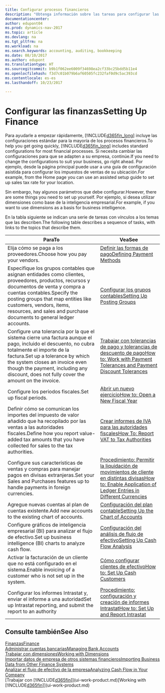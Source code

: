 ```yaml
---
title: Configurar procesos financieros
description: "Obtenga información sobre las tareas para configurar las finanzas en su empresa para adaptarse a todas sus necesidades de contabilidad o auditoría."
documentationcenter: 
author: edupont04
ms.prod: dynamics-nav-2017
ms.topic: article
ms.devlang: na
ms.tgt_pltfrm: na
ms.workload: na
ms.search.keywords: accounting, auditing, bookkeeping
ms.date: 08/10/2017
ms.author: edupont
ms.translationtype: HT
ms.sourcegitcommit: b9b1f062ee6009f34698ea2cf33bc25bdd5b11e4
ms.openlocfilehash: f3d7c01b079b6af60505fc232faf0d9c5ac393cd
ms.contentlocale: es-es
ms.lasthandoff: 10/23/2017

---
```

# <a name="setting-up-finance"></a><span data-ttu-id="bd15b-103">Configurar las finanzas</span><span class="sxs-lookup"><span data-stu-id="bd15b-103">Setting Up Finance</span></span>
<span data-ttu-id="bd15b-104">Para ayudarle a empezar rápidamente, [!INCLUDE[d365fin_long](includes/d365fin_long_md.md)] incluye las configuraciones estándar para la mayoría de los procesos financieros.</span><span class="sxs-lookup"><span data-stu-id="bd15b-104">To help you get going quickly, [!INCLUDE[d365fin_long](includes/d365fin_long_md.md)] includes standard configurations for most financial processes.</span></span> <span data-ttu-id="bd15b-105">Si necesita cambiar las configuraciones para que se adapten a su empresa, continúe.</span><span class="sxs-lookup"><span data-stu-id="bd15b-105">If you need to change the configurations to suit your business, go right ahead.</span></span> <span data-ttu-id="bd15b-106">Por ejemplo, desde la página principal puede usar a una guía de configuración asistida para configurar los impuestos de ventas de su ubicación.</span><span class="sxs-lookup"><span data-stu-id="bd15b-106">For example, from the Home page you can use an assisted setup guide to set up sales tax rate for your location.</span></span>  

<span data-ttu-id="bd15b-107">Sin embargo, hay algunos parámetros que debe configurar.</span><span class="sxs-lookup"><span data-stu-id="bd15b-107">However, there are some things you need to set up yourself.</span></span> <span data-ttu-id="bd15b-108">Por ejemplo, si desea utilizar dimensiones como base de la inteligencia empresarial.</span><span class="sxs-lookup"><span data-stu-id="bd15b-108">For example, if you want to use dimensions as a basis for business intelligence.</span></span>  

<span data-ttu-id="bd15b-109">En la tabla siguiente se indican una serie de tareas con vínculos a los temas que las describen.</span><span class="sxs-lookup"><span data-stu-id="bd15b-109">The following table describes a sequence of tasks, with links to the topics that describe them.</span></span>

| <span data-ttu-id="bd15b-110">Para</span><span class="sxs-lookup"><span data-stu-id="bd15b-110">To</span></span> | <span data-ttu-id="bd15b-111">Vea</span><span class="sxs-lookup"><span data-stu-id="bd15b-111">See</span></span> |
| --- | --- |
| <span data-ttu-id="bd15b-112">Elija cómo se paga a los proveedores.</span><span class="sxs-lookup"><span data-stu-id="bd15b-112">Choose how you pay your vendors.</span></span> |[<span data-ttu-id="bd15b-113">Definir las formas de pago</span><span class="sxs-lookup"><span data-stu-id="bd15b-113">Defining Payment Methods</span></span>](finance-payment-methods.md) |
| <span data-ttu-id="bd15b-114">Especifique los grupos contables que asignan entidades como clientes, proveedores, productos, recursos y documentos de venta y compra a cuentas contables.</span><span class="sxs-lookup"><span data-stu-id="bd15b-114">Specify the posting groups that map entities like customers, vendors, items, resources, and sales and purchase documents to general ledger accounts.</span></span> |[<span data-ttu-id="bd15b-115">Configurar los grupos contables</span><span class="sxs-lookup"><span data-stu-id="bd15b-115">Setting Up Posting Groups</span></span>](finance-posting-groups.md)|
|<span data-ttu-id="bd15b-116">Configure una tolerancia por la que el sistema cierre una factura aunque el pago, incluido el descuento, no cubra totalmente el importe de la factura.</span><span class="sxs-lookup"><span data-stu-id="bd15b-116">Set up a tolerance by which the system closes an invoice even though the payment, including any discount, does not fully cover the amount on the invoice.</span></span>|[<span data-ttu-id="bd15b-117">Trabajar con tolerancias de pago y tolerancias de descuento de pago</span><span class="sxs-lookup"><span data-stu-id="bd15b-117">How to: Work with Payment Tolerances and Payment Discount Tolerances</span></span>](finance-payment-tolerance-and-payment-discount-tolerance.md)|
| <span data-ttu-id="bd15b-118">Configure los periodos fiscales.</span><span class="sxs-lookup"><span data-stu-id="bd15b-118">Set up fiscal periods.</span></span> |[<span data-ttu-id="bd15b-119">Abrir un nuevo ejercicio</span><span class="sxs-lookup"><span data-stu-id="bd15b-119">How to: Open a New Fiscal Year</span></span>](finance-how-open-new-fiscal-year.md) |
| <span data-ttu-id="bd15b-120">Definir cómo se comunican los importes del impuesto de valor añadido que ha recopilado por las ventas a las autoridades fiscales.</span><span class="sxs-lookup"><span data-stu-id="bd15b-120">Define how you report value-added tax amounts that you have collected for sales to the tax authorities.</span></span> |[<span data-ttu-id="bd15b-121">Crear informes de IVA para las autoridades fiscales</span><span class="sxs-lookup"><span data-stu-id="bd15b-121">How To: Report VAT to Tax Authorities</span></span>](finance-how-report-vat.md)|
| <span data-ttu-id="bd15b-122">Configure sus características de ventas y compras para manejar pagos en divisas extranjeras.</span><span class="sxs-lookup"><span data-stu-id="bd15b-122">Set your Sales and Purchases features up to handle payments in foreign currencies.</span></span>|[<span data-ttu-id="bd15b-123">Procedimiento: Permitir la liquidación de movimientos de cliente en distintas divisas</span><span class="sxs-lookup"><span data-stu-id="bd15b-123">How to: Enable Application of Ledger Entries in Different Currencies</span></span>](finance-how-enable-application-ledger-entries-different-currencies.md)
| <span data-ttu-id="bd15b-124">Agregue nuevas cuentas al plan de cuentas existente.</span><span class="sxs-lookup"><span data-stu-id="bd15b-124">Add new accounts to the existing chart of accounts.</span></span> |[<span data-ttu-id="bd15b-125">Configuración del plan contable</span><span class="sxs-lookup"><span data-stu-id="bd15b-125">Setting Up the Chart of Accounts</span></span>](finance-setup-chart-accounts.md) |
| <span data-ttu-id="bd15b-126">Configure gráficos de inteligencia empresarial (BI) para analizar el flujo de efectivo.</span><span class="sxs-lookup"><span data-stu-id="bd15b-126">Set up business intelligence (BI) charts to analyze cash flow.</span></span> |[<span data-ttu-id="bd15b-127">Configuración del análisis de flujo de efectivo</span><span class="sxs-lookup"><span data-stu-id="bd15b-127">Setting Up Cash Flow Analysis</span></span>](finance-setup-cash-flow-analyses.md) |
|<span data-ttu-id="bd15b-128">Activar la facturación de un cliente que no está configurado en el sistema.</span><span class="sxs-lookup"><span data-stu-id="bd15b-128">Enable invoicing of a customer who is not set up in the system.</span></span>|[<span data-ttu-id="bd15b-129">Cómo configurar clientes de efectivo</span><span class="sxs-lookup"><span data-stu-id="bd15b-129">How to: Set Up Cash Customers</span></span>](finance-how-to-set-up-cash-customers.md)|
| <span data-ttu-id="bd15b-130">Configurar los informes Intrastat y, enviar el informe a una autoridad</span><span class="sxs-lookup"><span data-stu-id="bd15b-130">Set up Intrastat reporting, and submit the report to an authority</span></span> | [<span data-ttu-id="bd15b-131">Procedimiento: configuración y creación de informes Intrastat</span><span class="sxs-lookup"><span data-stu-id="bd15b-131">How to: Set Up and Report Intrastat</span></span>](finance-how-setup-report-intrastat.md)|

## <a name="see-also"></a><span data-ttu-id="bd15b-132">Consulte también</span><span class="sxs-lookup"><span data-stu-id="bd15b-132">See Also</span></span>
[<span data-ttu-id="bd15b-133">Finanzas</span><span class="sxs-lookup"><span data-stu-id="bd15b-133">Finance</span></span>](finance.md)  
[<span data-ttu-id="bd15b-134">Administrar cuentas bancarias</span><span class="sxs-lookup"><span data-stu-id="bd15b-134">Managing Bank Accounts</span></span>](bank-manage-bank-accounts.md)  
[<span data-ttu-id="bd15b-135">Trabajar con dimensiones</span><span class="sxs-lookup"><span data-stu-id="bd15b-135">Working with Dimensions</span></span>](finance-dimensions.md)  
[<span data-ttu-id="bd15b-136">Importar datos de empresa de otros sistemas financieros</span><span class="sxs-lookup"><span data-stu-id="bd15b-136">Importing Business Data from Other Finance Systems</span></span>](upload-data.md)  
[<span data-ttu-id="bd15b-137">Analizar el flujo de efectivo de la empresa</span><span class="sxs-lookup"><span data-stu-id="bd15b-137">Analyzing Cash Flow in Your Company</span></span>](finance-analyze-cash-flow.md)  
<span data-ttu-id="bd15b-138">[Trabajar con [!INCLUDE[d365fin](includes/d365fin_md.md)]](ui-work-product.md)</span><span class="sxs-lookup"><span data-stu-id="bd15b-138">[Working with [!INCLUDE[d365fin](includes/d365fin_md.md)]](ui-work-product.md)</span></span>  

##

